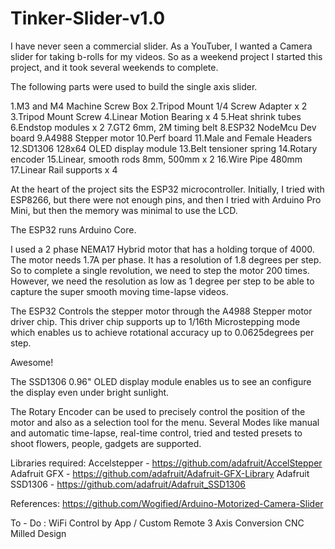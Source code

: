 # Tinker-Slider-v1.0

I have never seen a commercial slider. As a YouTuber, I wanted a Camera slider for taking b-rolls for my videos. So as a weekend project I started this project, and it took several weekends to complete. 

The following parts were used to build the single axis slider. 

1.M3 and M4 Machine Screw Box
2.Tripod Mount 1/4 Screw Adapter x 2
3.Tripod Mount Screw
4.Linear Motion Bearing x 4
5.Heat shrink tubes
6.Endstop modules x 2 
7.GT2 6mm, 2M timing belt
8.ESP32 NodeMcu Dev board
9.A4988 Stepper motor
10.Perf board
11.Male and Female Headers
12.SD1306 128x64 OLED display module
13.Belt tensioner spring
14.Rotary encoder
15.Linear, smooth rods 8mm, 500mm x 2
16.Wire Pipe 480mm
17.Linear Rail supports x 4


At the heart of the project sits the ESP32 microcontroller. Initially, I tried with ESP8266, but there were not enough pins, and then I tried with Arduino Pro Mini, but then the memory was minimal to use the LCD. 

The ESP32 runs Arduino Core. 

I used a 2 phase NEMA17 Hybrid motor that has a holding torque of 4000. The motor needs 1.7A per phase. It has a resolution of 1.8 degrees per step.  So to complete a single revolution, we need to step the motor 200 times. However, we need the resolution as low as 1 degree per step to be able to capture the super smooth moving time-lapse videos. 

The ESP32 Controls the stepper motor through the A4988 Stepper motor driver chip. This driver chip supports up to 1/16th  Microstepping mode which enables us to achieve rotational accuracy up to 0.0625degrees per step.

Awesome!

The SSD1306 0.96" OLED display module enables us to see an configure the display even under bright sunlight.

The Rotary Encoder can be used to precisely control the position of the motor and also as a selection tool for the menu. Several Modes like manual and automatic time-lapse, real-time control, tried and tested presets to shoot flowers, people, gadgets are supported.

Libraries required:
Accelstepper - https://github.com/adafruit/AccelStepper
Adafruit GFX - https://github.com/adafruit/Adafruit-GFX-Library
Adafruit SSD1306 - https://github.com/adafruit/Adafruit_SSD1306

References:
https://github.com/Wogified/Arduino-Motorized-Camera-Slider

To - Do :
WiFi Control by App / Custom Remote 
3 Axis Conversion 
CNC Milled Design 
